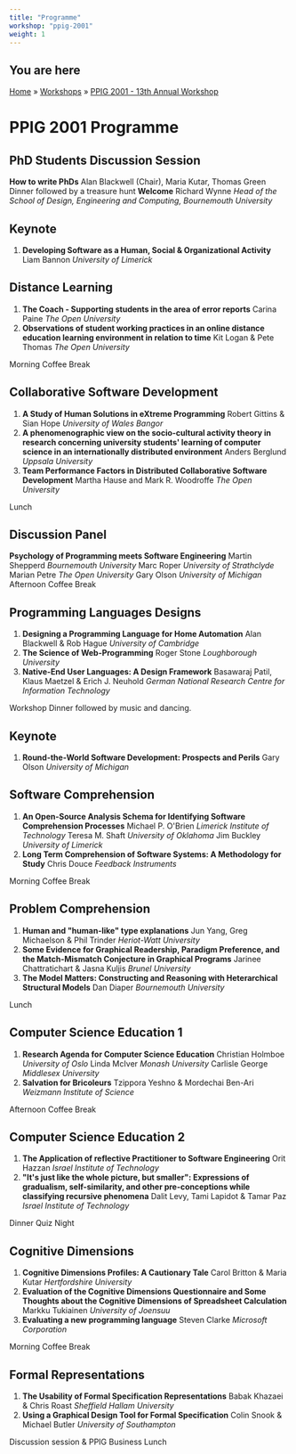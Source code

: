 ```yaml
---
title: "Programme" 
workshop: "ppig-2001"
weight: 1
---
```


You are here
------------

[Home](/) » [Workshops](/workshops) » [PPIG 2001 - 13th Annual Workshop](/workshops/ppig-2001-13th-annual-workshop)

PPIG 2001 Programme
===================

PhD Students Discussion Session
-------------------------------

**How to write PhDs** Alan Blackwell (Chair), Maria Kutar, Thomas Green Dinner followed by a treasure hunt **Welcome** Richard Wynne _Head of the School of Design, Engineering and Computing, Bournemouth University_

Keynote
-------

1.  **Developing Software as a Human, Social & Organizational Activity** Liam Bannon _University of Limerick_

Distance Learning
-----------------

1.  **The Coach - Supporting students in the area of error reports** Carina Paine _The Open University_
2.  **Observations of student working practices in an online distance education learning environment in relation to time** Kit Logan & Pete Thomas _The Open University_

Morning Coffee Break

Collaborative Software Development
----------------------------------

1.  **A Study of Human Solutions in eXtreme Programming** Robert Gittins & Sian Hope _University of Wales Bangor_
2.  **A phenomenographic view on the socio-cultural activity theory in research concerning university students' learning of computer science in an internationally distributed environment** Anders Berglund _Uppsala University_
3.  **Team Performance Factors in Distributed Collaborative Software Development** Martha Hause and Mark R. Woodroffe _The Open University_

Lunch

Discussion Panel
----------------

**Psychology of Programming meets Software Engineering** Martin Shepperd _Bournemouth University_ Marc Roper _University of Strathclyde_ Marian Petre _The Open University_ Gary Olson _University of Michigan_ Afternoon Coffee Break

Programming Languages Designs
-----------------------------

1.  **Designing a Programming Language for Home Automation** Alan Blackwell & Rob Hague _University of Cambridge_
2.  **The Science of Web-Programming** Roger Stone _Loughborough University_
3.  **Native-End User Languages: A Design Framework** Basawaraj Patil, Klaus Maetzel & Erich J. Neuhold _German National Research Centre for Information Technology_

Workshop Dinner followed by music and dancing.

Keynote
-------

1.  **Round-the-World Software Development: Prospects and Perils** Gary Olson _University of Michigan_

Software Comprehension
----------------------

1.  **An Open-Source Analysis Schema for Identifying Software Comprehension Processes** Michael P. O'Brien _Limerick Institute of Technology_ Teresa M. Shaft _University of Oklahoma_ Jim Buckley _University of Limerick_
2.  **Long Term Comprehension of Software Systems: A Methodology for Study** Chris Douce _Feedback Instruments_

Morning Coffee Break

Problem Comprehension
---------------------

1.  **Human and "human-like" type explanations** Jun Yang, Greg Michaelson & Phil Trinder _Heriot-Watt University_
2.  **Some Evidence for Graphical Readership, Paradigm Preference, and the Match-Mismatch Conjecture in Graphical Programs** Jarinee Chattratichart & Jasna Kuljis _Brunel University_
3.  **The Model Matters: Constructing and Reasoning with Heterarchical Structural Models** Dan Diaper _Bournemouth University_

Lunch

Computer Science Education 1
----------------------------

1.  **Research Agenda for Computer Science Education** Christian Holmboe _University of Oslo_ Linda McIver _Monash University_ Carlisle George _Middlesex University_
2.  **Salvation for Bricoleurs** Tzippora Yeshno & Mordechai Ben-Ari _Weizmann Institute of Science_

Afternoon Coffee Break

Computer Science Education 2
----------------------------

1.  **The Application of reflective Practitioner to Software Engineering** Orit Hazzan _Israel Institute of Technology_
2.  **"It's just like the whole picture, but smaller": Expressions of gradualism, self-similarity, and other pre-conceptions while classifying recursive phenomena** Dalit Levy, Tami Lapidot & Tamar Paz _Israel Institute of Technology_

Dinner Quiz Night

Cognitive Dimensions
--------------------

1.  **Cognitive Dimensions Profiles: A Cautionary Tale** Carol Britton & Maria Kutar _Hertfordshire University_
2.  **Evaluation of the Cognitive Dimensions Questionnaire and Some Thoughts about the Cognitive Dimensions of Spreadsheet Calculation** Markku Tukiainen _University of Joensuu_
3.  **Evaluating a new programming language** Steven Clarke _Microsoft Corporation_

Morning Coffee Break

Formal Representations
----------------------

1.  **The Usability of Formal Specification Representations** Babak Khazaei & Chris Roast _Sheffield Hallam University_
2.  **Using a Graphical Design Tool for Formal Specification** Colin Snook & Michael Butler _University of Southampton_

Discussion session & PPIG Business Lunch
